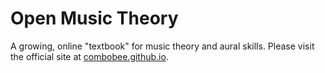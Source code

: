 Open Music Theory
=================

A growing, online "textbook" for music theory and aural skills. Please visit
the official site at [combobee.github.io](https://www.combobee.github.io).
